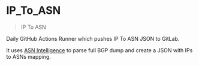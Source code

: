 # IP_To_ASN

> IP To ASN

Daily GitHub Actions Runner which pushes IP To ASN JSON to GitLab. 

It uses [ASN Intelligence](https://github.com/pavel-odintsov/asn_intelligence) to parse full BGP dump and create a JSON with IPs to ASNs mapping.
